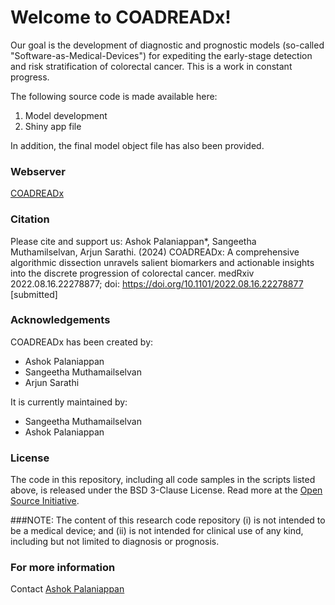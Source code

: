 # Welcome to COADREADx!
Our goal is the development of diagnostic and prognostic models (so-called "Software-as-Medical-Devices") for expediting the early-stage detection and risk stratification of colorectal cancer. This is a work in constant progress. 

The following source code is made available here:
1. Model development
2. Shiny app file

In addition, the final model object file has also been provided.

### Webserver
[COADREADx](https://apalanialab.shinyapps.io/coadreadx/)

### Citation
Please cite and support us:
Ashok Palaniappan*, Sangeetha Muthamilselvan, Arjun Sarathi. (2024) COADREADx: A comprehensive algorithmic dissection unravels salient biomarkers and actionable insights into the discrete progression of colorectal cancer. medRxiv 2022.08.16.22278877; doi: https://doi.org/10.1101/2022.08.16.22278877 [submitted]

### Acknowledgements
COADREADx has been created by: 
 - Ashok Palaniappan
 - Sangeetha Muthamailselvan
 - Arjun Sarathi

It is currently maintained by:
 - Sangeetha Muthamailselvan
 - Ashok Palaniappan

### License 
The code in this repository, including all code samples in the scripts listed above, is released under the BSD 3-Clause License. Read more at the [Open Source Initiative](https://opensource.org/licenses/MIT).

###NOTE:
The content of this research code repository (i) is not intended to be a medical device; and (ii) is not intended for clinical use of any kind, including but not limited to diagnosis or prognosis.

### For more information
Contact [Ashok Palaniappan](mailto:apalania@scbt.sastra.edu)
